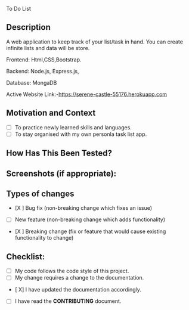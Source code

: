 To Do List

## Description
A web application to keep track of your list/task in hand. You can create infinite lists and data will be store.

Frontend: Html,CSS,Bootstrap.

Backend: Node.js, Express.js,

Database: MongaDB

Active Website Link:-https://serene-castle-55176.herokuapp.com

## Motivation and Context
- [ ] To practice newly learned skills and languages.
- [ ] To stay organised with my own personla task list app.

## How Has This Been Tested?

## Screenshots (if appropriate):

## Types of changes
<!--- What types of changes does your code introduce? Put an `x` in all the boxes that apply: -->
- [X ] Bug fix (non-breaking change which fixes an issue)
- [ ] New feature (non-breaking change which adds functionality)
- [X ] Breaking change (fix or feature that would cause existing functionality to change)

## Checklist:
- [ ] My code follows the code style of this project.
- [ ] My change requires a change to the documentation.
- [ X] I have updated the documentation accordingly.
- [ ] I have read the **CONTRIBUTING** document.
